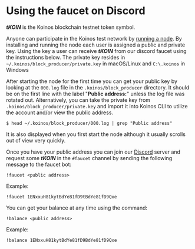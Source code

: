 # Using the faucet on Discord

_**tKOIN**_ is the Koinos blockchain testnet token symbol.

Anyone can participate in the Koinos test network by [running a node](https://docs.koinos.io/quickstart/running-a-koinos-node.html). By installing and running the node each user is assigned a public and private key. Using the key a user can receive _**tKOIN**_ from our discord faucet using the instructions below. The private key resides in `~/.koinos/block_producer/private.key` in macOS/Linux and `C:\.koinos` in Windows

After starting the node for the first time you can get your public key by looking at the `000.log` file in the `.koinos/block_producer` directory. It should be on the first line with the label "**Public address:**" unless the log file was rotated out. Alternatively, you can take the private key from `.koinos/block_producer/private.key` and import it into Koinos CLI to utilize the account and/or view the public address.

```console
$ head ~/.koinos/block_producer/000.log | grep "Public address"
```

It is also displayed when you first start the node although it usually scrolls out of view very quickly.

Once you have your public address you can join our [Discord](https://discord.com/invite/GErGNsu) server and request some _**tKOIN**_ in the `#faucet` channel by sending the following message to the faucet bot:

```
!faucet <public address>
```

Example:

```
!faucet 1ENxxuH81kytBdYe81fD9tBdYe81fD9Qxe
```

You can get your balance at any time using the command:

```
!balance <public address>
```

Example:

```
!balance 1ENxxuH81kytBdYe81fD9BdYe81fD9Qxe
```
